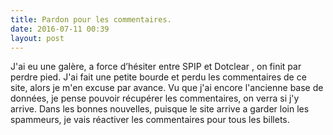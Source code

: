 ```yaml
---
title: Pardon pour les commentaires.
date: 2016-07-11 00:39
layout: post
---
```


J'ai eu une galère, a force d’hésiter entre SPIP et Dotclear , on finit
par perdre pied. J'ai fait une petite bourde et perdu les commentaires
de ce site, alors je m'en excuse par avance. Vu que j'ai encore
l'ancienne base de données, je pense pouvoir récupérer les commentaires,
on verra si j'y arrive. Dans les bonnes nouvelles, puisque le site
arrive a garder loin les spammeurs, je vais réactiver les commentaires
pour tous les billets.
